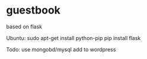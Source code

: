 # guestbook
based on flask

Ubuntu:
sudo apt-get install python-pip
pip install flask

Todo:
use mongobd/mysql
add to wordpress
